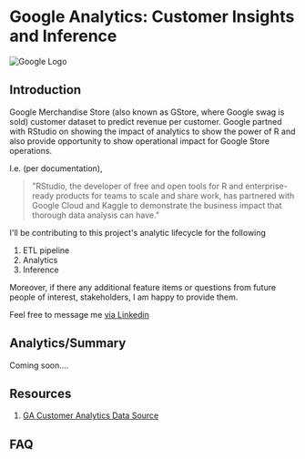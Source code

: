 # Google Analytics: Customer Insights and Inference

![Google Logo](https://media.giphy.com/media/aB8X84reYFpWo/giphy.gif)


## Introduction

 Google Merchandise Store (also known as GStore, where Google swag is sold) customer dataset to predict revenue per customer. Google partned with RStudio on showing the impact of analytics to show the power of R and also provide opportunity to show operational impact for Google Store operations.

I.e. (per documentation),
 >  "RStudio, the developer of free and open tools for R and enterprise-ready products for teams to scale and share work, has partnered with Google Cloud and Kaggle to demonstrate the business impact that thorough data analysis can have."

I'll be contributing to this project's analytic lifecycle for the following

1. ETL pipeline
2. Analytics
3. Inference

Moreover, if there any additional feature items or questions from future people of interest, stakeholders, I am happy to provide them.  

Feel free to message me [via Linkedin](https://www.linkedin.com/in/raulm8/)

## Analytics/Summary

Coming soon....

## Resources

1. [GA Customer Analytics Data Source](https://www.kaggle.com/c/ga-customer-revenue-prediction/overview)


## FAQ
